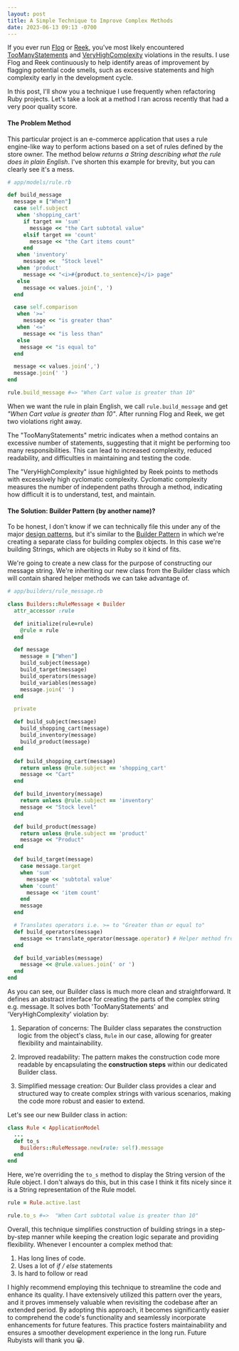 ```yaml
---
layout: post
title: A Simple Technique to Improve Complex Methods
date: 2023-06-13 09:13 -0700
---
```

If you ever run [Flog](https://github.com/seattlerb/flog) or
[Reek](https://github.com/troessner/reek), you've most likely encountered
[TooManyStatements](https://github.com/troessner/reek/blob/master/docs/Too-Many-Statements.md) and
[VeryHighComplexity](http://docs.seattlerb.org/flog/) violations in the results. I use Flog and Reek
continuously to help identify areas of improvement by flagging potential code smells, such as
excessive statements and high complexity early in the development cycle.<!--more-->

In this post, I'll show you a technique I use frequently when refactoring Ruby projects. Let's
take a look at a method I ran across recently that had a very poor quality score.

#### The Problem Method

This particular project is an e-commerce application that uses a rule engine-like way to perform
actions based on a set of rules defined by the store owner. The method below _returns a String
describing what the rule does in plain English_. I've shorten this example for brevity, but you can
clearly see it's a mess.

~~~ruby
# app/models/rule.rb

def build_message
  message = ["When"]
  case self.subject
   when 'shopping_cart'
     if target == 'sum'
       message << "the Cart subtotal value"
     elsif target == 'count'
       message << "the Cart items count"
     end
   when 'inventory'
     message <<  "Stock level"
   when 'product'
     message << "<i>#{product.to_sentence}</i> page"
   else
     message << values.join(', ')
  end

  case self.comparison
   when '>='
     message << "is greater than"
   when '<='
     message << "is less than"
   else
    message << "is equal to"
  end

  message << values.join(',')
  message.join(' ')
end

rule.build_message #=> "When Cart value is greater than 10"
~~~

When we want the rule in plain English, we call `rule.build_message` and get _"When Cart value is
greater than 10"_. After running Flog and Reek, we get two violations right away.

The "TooManyStatements" metric indicates when a method contains an excessive number of statements,
suggesting that it might be performing too many responsibilities. This can lead to increased
complexity, reduced readability, and difficulties in maintaining and testing the code.

The "VeryHighComplexity" issue highlighted by Reek points to methods with excessively high
cyclomatic complexity. Cyclomatic complexity measures the number of independent paths through a
method, indicating how difficult it is to understand, test, and maintain.

#### The Solution: Builder Pattern (by another name)?

To be honest, I don't know if we can technically file this under any of the major [design
patterns](https://en.wikipedia.org/wiki/Software_design_pattern), but it's similar to the [Builder
Pattern](https://en.wikipedia.org/wiki/Builder_pattern) in which we're creating a separate class for
building complex objects. In this case we're building Strings, which are objects in Ruby so it kind of fits.

We're going to create a new class for the purpose of constructing our message string. We're
inheriting our new class from the Builder class which will contain shared helper methods we can take
advantage of.

~~~ruby
# app/builders/rule_message.rb

class Builders::RuleMessage < Builder
  attr_accessor :rule

  def initialize(rule=rule)
    @rule = rule
  end

  def message
    message = ["When"]
    build_subject(message)
    build_target(message)
    build_operators(message)
    build_variables(message)
    message.join(' ')
  end

  private

  def build_subject(message)
    build_shopping_cart(message)
    build_inventory(message)
    build_product(message)
  end

  def build_shopping_cart(message)
    return unless @rule.subject == 'shopping_cart'
    message << "Cart"
  end

  def build_inventory(message)
    return unless @rule.subject == 'inventory'
    message << "Stock level"
  end

  def build_product(message)
    return unless @rule.subject == 'product'
    message << "Product"
  end

  def build_target(message)
    case message.target
    when 'sum'
      message << 'subtotal value'
    when 'count'
      message << 'item count'
    end
    message
  end

  # Translates operators i.e. >= to "Greater than or equal to"
  def build_operators(message)
    message << translate_operator(message.operator) # Helper method from parent Class
  end

  def build_variables(message)
    message << @rule.values.join(' or ')
  end
end
~~~

As you can see, our Builder class is much more clean and straightforward. It defines an abstract
interface for creating the parts of the complex string e.g. message. It solves both
'TooManyStatements' and 'VeryHighComplexity' violation by:

1. Separation of concerns: The Builder class separates the construction logic from the object's
   class, `Rule` in our case, allowing for greater flexibility and maintainability.

2. Improved readability: The pattern makes the construction code more readable by encapsulating the
   **construction steps** within our dedicated Builder class.

3. Simplified message creation: Our Builder class provides a clear and structured way to create
   complex strings with various scenarios, making the code more robust and easier to extend.

Let's see our new Builder class in action:

~~~ruby
class Rule < ApplicationModel
  ...
  def to_s
    Builders::RuleMessage.new(rule: self).message
  end
end
~~~

Here, we're overriding the `to_s` method to display the String version of the Rule object. I don't
always do this, but in this case I think it fits nicely since it is a String representation of the
Rule model.

~~~ruby
rule = Rule.active.last

rule.to_s #=>  "When Cart subtotal value is greater than 10"
~~~

Overall, this technique simplifies construction of building strings in a step-by-step
manner while keeping the creation logic separate and providing flexibility. Whenever I encounter a
complex method that:

1. Has long lines of code.
2. Uses a lot of _if / else_ statements
3. Is hard to follow or read

I highly recommend employing this technique to streamline the code and enhance its quality. I have
extensively utilized this pattern over the years, and it proves immensely valuable when revisiting
the codebase after an extended period. By adopting this approach, it becomes significantly easier to
comprehend the code's functionality and seamlessly incorporate enhancements for future
features. This practice fosters maintainability and ensures a smoother development experience in the
long run. Future Rubyists will thank you 😀.

